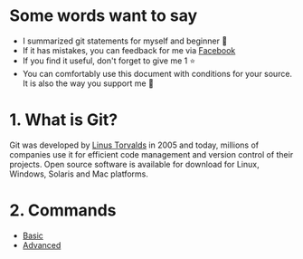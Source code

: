 # Some words want to say
- I summarized git statements for myself and beginner 💖
- If it has mistakes, you can feedback for me via [Facebook](https://www.facebook.com/K1ethoang)
- If you find it useful, don't forget to give me 1 ⭐
- You can comfortably use this document with conditions for your source. It is also the way you support me 🍦

# 1. What is Git?
Git was developed by [Linus Torvalds](https://en.wikipedia.org/wiki/Linus_Torvalds) in 2005 and today, millions of companies use it for efficient code management and version control of their projects. Open source software is available for download for Linux, Windows, Solaris and Mac platforms.

# 2. Commands
- [Basic](Basic/)
- [Advanced](https://www.youtube.com/watch?v=ecK3EnyGD8o)
